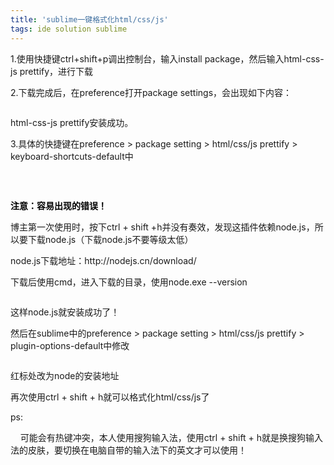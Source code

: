```yaml
---
title: 'sublime一键格式化html/css/js'
tags: ide solution sublime
---
```


<div class="htmledit_views" id="content_views">
    <p>1.使用快捷键ctrl+shift+p调出控制台，输入install package，然后输入<span>html-css-js prettify</span>，进行下载</p><p>2.下载完成后，在preference打开package settings，会出现如下内容：</p><p><img src="https://img-blog.csdn.net/20180427160941871?watermark/2/text/aHR0cHM6Ly9ibG9nLmNzZG4ubmV0L3dlaXhpbl8zNjg5MjEwNg==/font/5a6L5L2T/fontsize/400/fill/I0JBQkFCMA==/dissolve/70" alt=""></p><p><span>html-css-js prettify</span>安装成功。</p><p>3.具体的快捷键在preference &gt; package setting &gt; html/css/js prettify &gt; keyboard-shortcuts-default中</p><p><img src="https://img-blog.csdn.net/20180427161403345?watermark/2/text/aHR0cHM6Ly9ibG9nLmNzZG4ubmV0L3dlaXhpbl8zNjg5MjEwNg==/font/5a6L5L2T/fontsize/400/fill/I0JBQkFCMA==/dissolve/70" alt=""><br></p><p><br></p><p><strong><span style="color:#000000;">注意：容易出现的错误！</span></strong></p><p>博主第一次使用时，按下ctrl + shift +h并没有奏效，发现这插件依赖node.js，所以要下载node.js（下载node.js不要等级太低）</p><p>node.js下载地址：http://nodejs.cn/download/</p><p>下载后使用cmd，进入下载的目录，使用node.exe --version</p><p><img src="https://img-blog.csdn.net/20180427161958508?watermark/2/text/aHR0cHM6Ly9ibG9nLmNzZG4ubmV0L3dlaXhpbl8zNjg5MjEwNg==/font/5a6L5L2T/fontsize/400/fill/I0JBQkFCMA==/dissolve/70" alt=""></p><p>这样node.js就安装成功了！</p><p>然后在sublime中的preference &gt; package setting &gt; html/css/js prettify &gt; plugin-options-default中修改</p><p><img src="https://img-blog.csdn.net/20180427162321946?watermark/2/text/aHR0cHM6Ly9ibG9nLmNzZG4ubmV0L3dlaXhpbl8zNjg5MjEwNg==/font/5a6L5L2T/fontsize/400/fill/I0JBQkFCMA==/dissolve/70" alt=""></p><p>红标处改为node的安装地址</p><p>再次使用ctrl + shift + h就可以格式化html/css/js了</p><p>ps:</p><p>&nbsp;&nbsp;&nbsp; 可能会有热键冲突，本人使用搜狗输入法，使用ctrl + shift + h就是换搜狗输入法的皮肤，要切换在电脑自带的输入法下的英文才可以使用！<br></p>                                    </div>